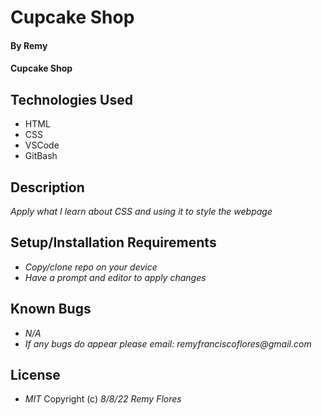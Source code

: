 # Cupcake Shop

#### By Remy

#### Cupcake Shop

## Technologies Used
* HTML
* CSS
* VSCode
* GitBash

## Description
_Apply what I learn about CSS and using it to style the webpage_

## Setup/Installation Requirements
* _Copy/clone repo on your device_
* _Have a prompt and editor to apply changes_


## Known Bugs
* _N/A_
* _If any bugs do appear please email: remyfranciscoflores@gmail.com_

## License
* _MIT_
Copyright (c) _8/8/22_ _Remy Flores_
